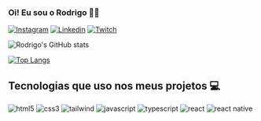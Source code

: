 
### Oi! Eu sou o Rodrigo 👊🏼

[![Instagram](https://img.shields.io/badge/Instagram-E4405F?style=for-the-badge&logo=instagram&logoColor=white)](https://www.instagram.com/digle.silva/)
[![Linkedin](https://img.shields.io/badge/LinkedIn-0077B5?style=for-the-badge&logo=linkedin&logoColor=white)](https://www.linkedin.com/in/rodrigo-cleiton-silva/)
[![Twitch](https://img.shields.io/badge/Twitch-9146FF?style=for-the-badge&logo=twitch&logoColor=white)](https://www.twitch.tv/imdgos)

![Rodrigo's GitHub stats](https://github-readme-stats.vercel.app/api?username=rodrigo-dias-silva&show_icons=true&theme=dracula)

[![Top Langs](https://github-readme-stats.vercel.app/api/top-langs/?username=rodrigo-dias-silva&layout=compact&theme=dracula)](https://github.com/anuraghazra/github-readme-stats)

## Tecnologias que uso nos meus projetos 💻

<div>
  <img alt="html5" src="https://img.shields.io/badge/HTML5-E34F26?style=for-the-badge&logo=html5&logoColor=white"/>
  <img alt="css3" src="https://img.shields.io/badge/CSS3-1572B6?style=for-the-badge&logo=css3&logoColor=white"/>
  <img alt="tailwind" src="https://img.shields.io/badge/Tailwind_CSS-38B2AC?style=for-the-badge&logo=tailwind-css&logoColor=white"/>
  <img alt="javascript" src="https://img.shields.io/badge/JavaScript-F7DF1E?style=for-the-badge&logo=javascript&logoColor=black"/>
  <img alt="typescript" src="https://img.shields.io/badge/TypeScript-007ACC?style=for-the-badge&logo=typescript&logoColor=white"/>
  <img alt="react" src="https://img.shields.io/badge/React-20232A?style=for-the-badge&logo=react&logoColor=61DAFB"/>
  <img alt="react native" src="https://img.shields.io/badge/React_Native-20232A?style=for-the-badge&logo=react&logoColor=61DAFB"/>
</div>

